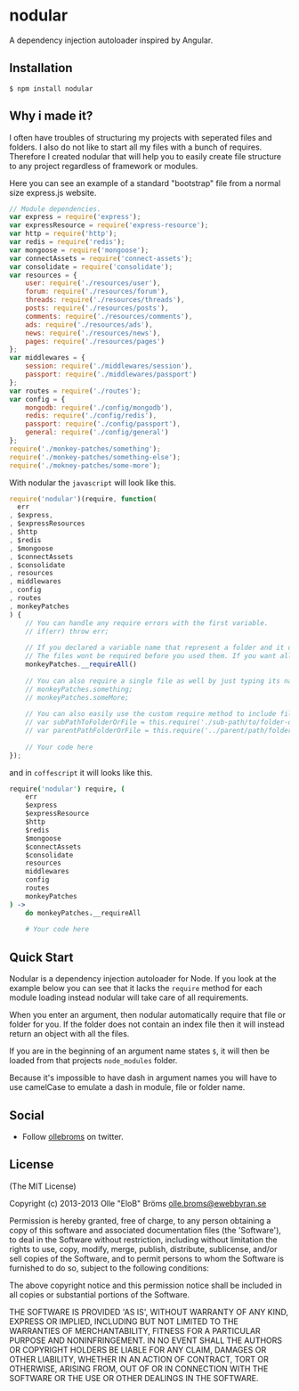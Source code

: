 nodular
=======

A dependency injection autoloader inspired by Angular.

Installation
------

```
$ npm install nodular
```

Why i made it?
------

I often have troubles of structuring my projects with seperated files and folders. I also do not like to start all my files with a bunch of requires. Therefore I created nodular that will help you to easily create file structure to any project regardless of framework or modules.

Here you can see an example of a standard "bootstrap" file from a normal size express.js website.

```javascript
// Module dependencies.
var express = require('express');
var expressResource = require('express-resource');
var http = require('http');
var redis = require('redis');
var mongoose = require('mongoose');
var connectAssets = require('connect-assets');
var consolidate = require('consolidate');
var resources = {
	user: require('./resources/user'),
	forum: require('./resources/forum'),
	threads: require('./resources/threads'),
	posts: require('./resources/posts'),
	comments: require('./resources/comments'),
	ads: require('./resources/ads'),
	news: require('./resources/news'),
	pages: require('./resources/pages')
};
var middlewares = {
	session: require('./middlewares/session'),
	passport: require('./middlewares/passport')
};
var routes = require('./routes');
var config = {
	mongodb: require('./config/mongodb'),
	redis: require('./config/redis'),
	passport: require('./config/passport'),
	general: require('./config/general')
};
require('./monkey-patches/something');
require('./monkey-patches/something-else');
require('./mokney-patches/some-more');
```

With nodular the `javascript` will look like this.

```javascript
require('nodular')(require, function(
  err
, $express,
, $expressResources
, $http
, $redis
, $mongoose
, $connectAssets
, $consolidate
, resources
, middlewares
, config
, routes
, monkeyPatches
) {
	// You can handle any require errors with the first variable.
	// if(err) throw err;
	
	// If you declared a variable name that represent a folder and it doesn't contain a index file then an object is created with getters for each file.
	// The files wont be required before you used them. If you want all files to be properly required then use the __requireAll() method.
	monkeyPatches.__requireAll()
	
	// You can also require a single file as well by just typing its name like this.
	// monkeyPatches.something;
	// monkeyPatches.someMore;
	
	// You can also easily use the custom require method to include files or folders other than the current working directory.
	// var subPathToFolderOrFile = this.require('./sub-path/to/folder-or-file');
	// var parentPathFolderOrFile = this.require('../parent/path/folder-or-file');
	
	// Your code here
});
```

and in `coffescript` it will looks like this.

```coffeescript
require('nodular') require, (
	err
	$express
	$expressResource
	$http
	$redis
	$mongoose
	$connectAssets
	$consolidate
	resources
	middlewares
	config
	routes
	monkeyPatches
) ->
	do monkeyPatches.__requireAll
	
	# Your code here
```

Quick Start
------

Nodular is a dependency injection autoloader for Node. If you look at the example below you can see that it lacks the `require` method for each module loading instead nodular will take care of all requirements.

When you enter an argument, then nodular automatically require that file or folder for you. If the folder does not contain an index file then it will instead return an object with all the files.

If you are in the beginning of an argument name states `$`, it will then be loaded from that projects `node_modules` folder.

Because it's impossible to have dash in argument names you will have to use camelCase to emulate a dash in module, file or folder name.

Social
------

- Follow [ollebroms](https://twitter.com/ollebroms) on twitter.

License
------

(The MIT License)

Copyright (c) 2013-2013 Olle "EloB" Bröms <olle.broms@ewebbyran.se>

Permission is hereby granted, free of charge, to any person obtaining
a copy of this software and associated documentation files (the
'Software'), to deal in the Software without restriction, including
without limitation the rights to use, copy, modify, merge, publish,
distribute, sublicense, and/or sell copies of the Software, and to
permit persons to whom the Software is furnished to do so, subject to
the following conditions:

The above copyright notice and this permission notice shall be
included in all copies or substantial portions of the Software.

THE SOFTWARE IS PROVIDED 'AS IS', WITHOUT WARRANTY OF ANY KIND,
EXPRESS OR IMPLIED, INCLUDING BUT NOT LIMITED TO THE WARRANTIES OF
MERCHANTABILITY, FITNESS FOR A PARTICULAR PURPOSE AND NONINFRINGEMENT.
IN NO EVENT SHALL THE AUTHORS OR COPYRIGHT HOLDERS BE LIABLE FOR ANY
CLAIM, DAMAGES OR OTHER LIABILITY, WHETHER IN AN ACTION OF CONTRACT,
TORT OR OTHERWISE, ARISING FROM, OUT OF OR IN CONNECTION WITH THE
SOFTWARE OR THE USE OR OTHER DEALINGS IN THE SOFTWARE.